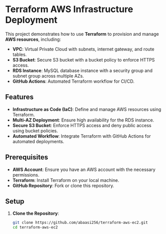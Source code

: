 # Terraform AWS Infrastructure Deployment

This project demonstrates how to use **Terraform** to provision and manage **AWS resources**, including:
- **VPC**: Virtual Private Cloud with subnets, internet gateway, and route tables.
- **S3 Bucket**: Secure S3 bucket with a bucket policy to enforce HTTPS access.
- **RDS Instance**: MySQL database instance with a security group and subnet group across multiple AZs.
- **GitHub Actions**: Automated Terraform workflow for CI/CD.

## Features
- **Infrastructure as Code (IaC)**: Define and manage AWS resources using Terraform.
- **Multi-AZ Deployment**: Ensure high availability for the RDS instance.
- **Secure S3 Bucket**: Enforce HTTPS access and deny public access using bucket policies.
- **Automated Workflow**: Integrate Terraform with GitHub Actions for automated deployments.

## Prerequisites
- **AWS Account**: Ensure you have an AWS account with the necessary permissions.
- **Terraform**: Install Terraform on your local machine.
- **GitHub Repository**: Fork or clone this repository.

## Setup
1. **Clone the Repository**:
   ```bash
   git clone https://github.com/abaasi256/terraform-aws-ec2.git
   cd terraform-aws-ec2